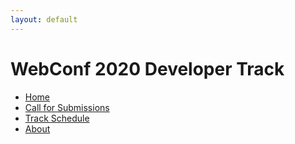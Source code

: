 ```yaml
---
layout: default
---
```


# WebConf 2020 Developer Track

<div class="wrapper">
<ul>
  <li>
    <a href="index.html">Home</a>
  </li>
  <li>
    <a href="call.html">Call for Submissions</a>
  </li>
  <li>
    <a href="schedule.html">Track Schedule</a>
  </li>
  <li>
    <a href="about.html">About</a>
  </li>
</ul>
</div>

<!--	
 * [Home](index.html)
 * [Call](call.html)
 * [Schedule](schedule.html)
 * [About](about.html)
-->

